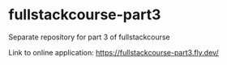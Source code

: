 # fullstackcourse-part3
Separate repository for part 3 of fullstackcourse

Link to online application: https://fullstackcourse-part3.fly.dev/
